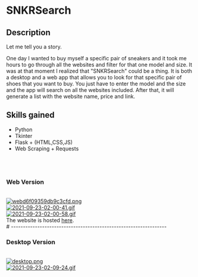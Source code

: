 # SNKRSearch
## Description
Let me tell you a story.

One day I wanted to buy myself a specific pair of sneakers and it took me hours to go through all the websites and filter for that one model and size. It was at that moment I realized that "SNKRSearch" could be a thing. It is both a desktop and a web app that allows you to look for that specific pair of shoes that you want to buy. You just have to enter the model and the size and the app will search on all the websites included. After that, it will generate a list with the website name, price and link.
## Skills gained
- Python
- Tkinter
- Flask + (HTML,CSS,JS)
- Web Scraping + Requests
<br>
<br>

### Web Version
<br>
<a href="https://gifyu.com/image/Pjv3"><img src="https://s9.gifyu.com/images/webd6f09359db9c3cfd.png" alt="webd6f09359db9c3cfd.png" border="0" /></a>
<br>
<a href="https://gifyu.com/image/P0Cf"><img src="https://s9.gifyu.com/images/2021-09-23-02-00-41.gif" alt="2021-09-23-02-00-41.gif" border="0" /></a>
<br>
<a href="https://gifyu.com/image/P0Ca"><img src="https://s9.gifyu.com/images/2021-09-23-02-00-58.gif" alt="2021-09-23-02-00-58.gif" border="0" /></a>
<br>
The website is hosted <a href="https://snkrsearch.herokuapp.com/">here</a>.
<br>
# -----------------------------------------------------------------
<br>

### Desktop Version
<br>
<a href="https://gifyu.com/image/PjvI"><img src="https://s9.gifyu.com/images/desktop.png" alt="desktop.png" border="0" /></a>
<br>
<a href="https://gifyu.com/image/P0CB"><img src="https://s9.gifyu.com/images/2021-09-23-02-09-24.gif" alt="2021-09-23-02-09-24.gif" border="0" /></a>

